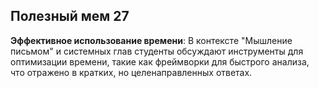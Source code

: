 ## Полезный мем 27

**Эффективное использование времени**: В контексте "Мышление письмом" и системных глав студенты обсуждают инструменты для оптимизации времени, такие как фреймворки для быстрого анализа, что отражено в кратких, но целенаправленных ответах.